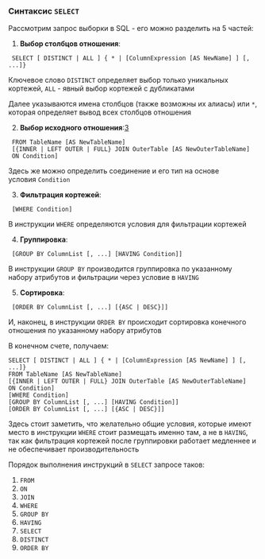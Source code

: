 ### Синтаксис `SELECT`

Рассмотрим запрос выборки в SQL - его можно разделить на 5 частей:

1. **Выбор столбцов отношения**:
    
```
 SELECT [ DISTINCT | ALL ] { * | [ColumnExpression [AS NewName] ] [, ...]}
```
    
Ключевое слово `DISTINCT` определяет выбор только уникальных кортежей, `ALL` - явный выбор кортежей с дубликатами
	
Далее указываются имена столбцов (также возможны их алиасы) или `*`, которая определяет вывод всех столбцов отношения
    
2. **Выбор исходного отношения**:[3](https://pelmesh619.github.io/itmo_conspects/databases/databases_superconspect.html#fn:fromfootnote)
    
```
 FROM TableName [AS NewTableName] 
 [{INNER | LEFT OUTER | FULL} JOIN OuterTable [AS NewOuterTableName] 
 ON Condition]
```
    
Здесь же можно определить соединение и его тип на основе условия `Condition`
    
3. **Фильтрация кортежей**:
    
```
 [WHERE Condition]
```
    
В инструкции `WHERE` определяются условия для фильтрации кортежей
    
4. **Группировка**:
    
```
 [GROUP BY ColumnList [, ...] [HAVING Condition]]
```
    
В инструкции `GROUP BY` производится группировка по указанному набору атрибутов и фильтрации через условие в `HAVING`
    
5. **Сортировка**:
    
```
 [ORDER BY ColumnList [, ...] [{ASC | DESC}]]
```
    
И, наконец, в инструкции `ORDER BY` происходит сортировка конечного отношения по указанному набору атрибутов
    

В конечном счете, получаем:

```
SELECT [ DISTINCT | ALL ] { * | [ColumnExpression [AS NewName] ] [, ...]}
FROM TableName [AS NewTableName] 
[{INNER | LEFT OUTER | FULL} JOIN OuterTable [AS NewOuterTableName] 
ON Condition]
[WHERE Condition]
[GROUP BY ColumnList [, ...] [HAVING Condition]]
[ORDER BY ColumnList [, ...] [{ASC | DESC}]]
```

Здесь стоит заметить, что желательно общие условия, которые имеют место в инструкции `WHERE` стоит размещать именно там, а не в `HAVING`, так как фильтрация кортежей после группировки работает медленнее и не обеспечивает производительность

Порядок выполнения инструкций в `SELECT` запросе таков:

1. `FROM`
2. `ON`
3. `JOIN`
4. `WHERE`
5. `GROUP BY`
6. `HAVING`
7. `SELECT`
8. `DISTINCT`
9. `ORDER BY`